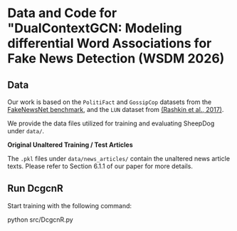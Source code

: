 # Data and Code for "DualContextGCN: Modeling differential Word Associations for Fake News Detection (WSDM 2026)


## Data
Our work is based on the `PolitiFact` and `GossipCop` datasets from the [FakeNewsNet benchmark](https://github.com/KaiDMML/FakeNewsNet), and the `LUN` dataset from [(Rashkin et al., 2017)](https://aclanthology.org/D17-1317.pdf). 

We provide the data files utilized for training and evaluating SheepDog under `data/`. 

**Original Unaltered Training / Test Articles**

The `.pkl` files under `data/news_articles/` contain the unaltered news article texts. Please refer to Section 6.1.1 of our paper for more details.



## Run DcgcnR
 

Start training with the following command:

python src/DcgcnR.py


